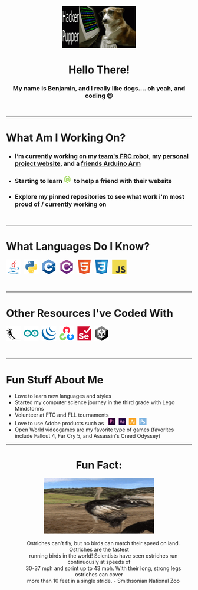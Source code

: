 <div id="header" align="center">
  <img src="hacker-puppy.gif" width="200"/>
</div>

<div align="center">
  <h1>  Hello There! </h1>
  <h3>My name is Benjamin, and I really like dogs.... oh yeah, and coding 😄</h3>
</div>

<br>

---
# What Am I Working On?
  - <h3>I’m currently working on my <a href="https://github.com/bossmaster217/Milken-Knights-2021-2023-Base-Code">team's FRC robot</a>, my <a href = "https://github.com/bossmaster217/bossmaster.github.io">personal project website</a>, and a <a href="https://github.com/bossmaster217/Adafruit-Arm">friends Arduino Arm</a></h3>
  - <h3>Starting to learn <img src="https://github.com/devicons/devicon/blob/master/icons/nodejs/nodejs-original.svg" title="NodeJS" alt="NodeJS" width="20" height="20"/>&nbsp; to help a friend with their website</h3>
  - <h3>Explore my pinned repositories to see what work i'm most proud of / currently working on</h3>

<br>
  
---
  
# What Languages Do I Know?
  <img src="https://github.com/devicons/devicon/blob/master/icons/java/java-original.svg" title="Java" alt="Java" width="40" height="40"/>&nbsp;
  <img src="https://github.com/devicons/devicon/blob/master/icons/python/python-original.svg" title="Python" alt="Python" width="40" height="40"/>&nbsp;
  <img src="https://github.com/devicons/devicon/blob/master/icons/cplusplus/cplusplus-original.svg" title="C++" alt="C++" width="40" height="40"/>&nbsp;
  <img src="https://github.com/devicons/devicon/blob/master/icons/csharp/csharp-original.svg" title="C#" alt="C#" width="40" height="40"/>&nbsp;
  <img src="https://github.com/devicons/devicon/blob/master/icons/html5/html5-original.svg" title="HTML" alt="HTML" width="40" height="40"/>&nbsp; 
  <img src="https://github.com/devicons/devicon/blob/master/icons/css3/css3-original.svg" title="CSS" alt="CSS" width="40" height="40"/>&nbsp;
  <img src="https://github.com/devicons/devicon/blob/master/icons/javascript/javascript-original.svg" title="Javascript" alt="Javascript" width="40"
  height="40"/>&nbsp;
    
<br>
  
---
  
# Other Resources I've Coded With
  <img src="flask.png" title="Flask" alt="Flask" width="40" height="40"/>&nbsp;
  <img src="https://github.com/devicons/devicon/blob/master/icons/arduino/arduino-original.svg" title="Arduino" alt="Arduino" width="40" height="40"/>&nbsp;
  <img src="https://github.com/devicons/devicon/blob/master/icons/jquery/jquery-original.svg" title="Jquery" alt="Jquery" width="40" height="40"/>&nbsp;
  <img src="https://github.com/devicons/devicon/blob/master/icons/opencv/opencv-original.svg" title="OpenCV" alt="OpenCV" width="40" height="40"/>&nbsp;
  <img src="https://github.com/devicons/devicon/blob/master/icons/selenium/selenium-original.svg" title="Selenium" alt="Selenium" width="40" height="40"/>&nbsp;
  <img src="unity3.png" title="Unity" alt="Unity" width="40" height="40"/>&nbsp;
    
<br>
  
---
  
# Fun Stuff About Me
  - Love to learn new languages and styles
  - Started my computer science journey in the third grade with Lego Mindstorms
  - Volunteer at FTC and FLL tournaments
  - Love to use Adobe products such as &nbsp;
    <img src="https://github.com/devicons/devicon/blob/master/icons/premierepro/premierepro-original.svg" title="Premiere Pro" alt="Premiere Pro" width="20" height="20"/>&nbsp;
    <img src="https://github.com/devicons/devicon/blob/master/icons/aftereffects/aftereffects-original.svg" title="After Effects" alt="After Effects" width="20" height="20"/>&nbsp;
    <img src="https://github.com/devicons/devicon/blob/master/icons/illustrator/illustrator-plain.svg" title="Illustrator" alt="Illustrator" width="20" height="20"/>&nbsp;
    <img src="https://github.com/devicons/devicon/blob/master/icons/photoshop/photoshop-plain.svg" title="Photoshop" alt="Photoshop" width="20" height="20"/>&nbsp; 
  - Open World videogames are my favorite type of games (favorites include Fallout 4, Far Cry 5, and Assassin's Creed Odyssey)
  
---
  
<h1 align="center">Fun Fact:</h1>
  <div align="center">
    <img src="ostrich.gif"  height= "150"width="300"/>
  </div>
<p align="center">&nbsp;&nbsp;&nbsp;&nbsp;&nbsp;&nbsp;Ostriches can't fly, but no birds can match their speed on land. Ostriches are the fastest <br>&nbsp;&nbsp;&nbsp;&nbsp;&nbsp;&nbsp;running birds in the world! Scientists have seen ostriches run continuously at speeds of <br>&nbsp;&nbsp;&nbsp;&nbsp;&nbsp;&nbsp;30-37 mph and sprint up to 43 mph. With their long, strong legs ostriches can cover <br>&nbsp;&nbsp;&nbsp;&nbsp;&nbsp;&nbsp;more than 10 feet in a single stride. - Smithsonian National Zoo </p>
